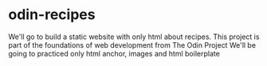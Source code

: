 # odin-recipes
We'll go to build a static website with only html about recipes. This project is part of the foundations of web development from The Odin Project
We'll be going to practiced only html anchor, images and html boilerplate